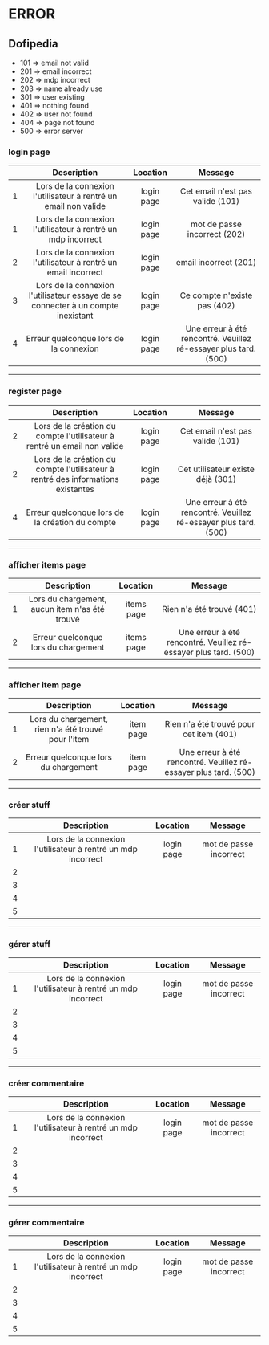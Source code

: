 # ERROR
## Dofipedia

* 101 => email not valid
* 201 => email incorrect
* 202 => mdp incorrect
* 203 => name already use
* 301 => user existing
* 401 => nothing found
* 402 => user not found
* 404 => page not found
* 500 => error server

### login page

|   |                                   Description                                    |  Location  |                             Message                              |
|---|:--------------------------------------------------------------------------------:|:----------:|:----------------------------------------------------------------:|
| 1 |         Lors de la connexion l'utilisateur à rentré un email non valide          | login page |                 Cet email n'est pas valide (101)                 |
| 1 |           Lors de la connexion l'utilisateur à rentré un mdp incorrect           | login page |                   mot de passe incorrect (202)                   |
| 2 |          Lors de la connexion l'utilisateur à rentré un email incorrect          | login page |                      email incorrect (201)                       |
| 3 | Lors de la connexion l'utilisateur essaye de se connecter à un compte inexistant | login page |                   Ce compte n'existe pas (402)                   |
| 4 |                      Erreur quelconque lors de la connexion                      | login page | Une erreur à été rencontré. Veuillez ré-essayer plus tard. (500) |

---

### register page

|   |                                   Description                                    |  Location  |                             Message                              |
|---|:--------------------------------------------------------------------------------:|:----------:|:----------------------------------------------------------------:|
| 2 |     Lors de la création du compte l'utilisateur à rentré un email non valide     | login page |                 Cet email n'est pas valide (101)                 |
| 2 | Lors de la création du compte l'utilisateur à rentré des informations existantes | login page |                Cet utilisateur existe déjà (301)                 |
| 4 |                 Erreur quelconque lors de la création du compte                  | login page | Une erreur à été rencontré. Veuillez ré-essayer plus tard. (500) |

---

### afficher items page

|   |                  Description                   |  Location  |                             Message                              |
|---|:----------------------------------------------:|:----------:|:----------------------------------------------------------------:|
| 1 | Lors du chargement, aucun item n'as été trouvé | items page |                    Rien n'a été trouvé (401)                     |
| 2 |      Erreur quelconque lors du chargement      | items page | Une erreur à été rencontré. Veuillez ré-essayer plus tard. (500) |

---

### afficher item page

|   |                     Description                     | Location  |                             Message                              |
|---|:---------------------------------------------------:|:---------:|:----------------------------------------------------------------:|
| 1 | Lors du chargement, rien n'a été trouvé pour l'item | item page |             Rien n'a été trouvé pour cet item (401)              |
| 2 |        Erreur quelconque lors du chargement         | item page | Une erreur à été rencontré. Veuillez ré-essayer plus tard. (500) |

---

### créer stuff

|   |                         Description                          |  Location  |        Message         |
|---|:------------------------------------------------------------:|:----------:|:----------------------:|
| 1 | Lors de la connexion l'utilisateur à rentré un mdp incorrect | login page | mot de passe incorrect |
| 2 |                                                              |            |                        |
| 3 |                                                              |            |                        |
| 4 |                                                              |            |                        |
| 5 |                                                              |            |                        |

---

### gérer stuff

|   |                         Description                          |  Location  |        Message         |
|---|:------------------------------------------------------------:|:----------:|:----------------------:|
| 1 | Lors de la connexion l'utilisateur à rentré un mdp incorrect | login page | mot de passe incorrect |
| 2 |                                                              |            |                        |
| 3 |                                                              |            |                        |
| 4 |                                                              |            |                        |
| 5 |                                                              |            |                        |

---

### créer commentaire

|   |                         Description                          |  Location  |        Message         |
|---|:------------------------------------------------------------:|:----------:|:----------------------:|
| 1 | Lors de la connexion l'utilisateur à rentré un mdp incorrect | login page | mot de passe incorrect |
| 2 |                                                              |            |                        |
| 3 |                                                              |            |                        |
| 4 |                                                              |            |                        |
| 5 |                                                              |            |                        |

---

### gérer commentaire

|   |                         Description                          |  Location  |        Message         |
|---|:------------------------------------------------------------:|:----------:|:----------------------:|
| 1 | Lors de la connexion l'utilisateur à rentré un mdp incorrect | login page | mot de passe incorrect |
| 2 |                                                              |            |                        |
| 3 |                                                              |            |                        |
| 4 |                                                              |            |                        |
| 5 |                                                              |            |                        |
